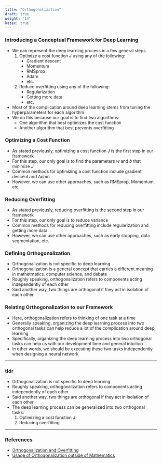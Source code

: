 ```yaml
---
title: "Orthogonalization"
draft: true
weight: "14"
katex: true
---
```


### Introducing a Conceptual Framework for Deep Learning
- We can represent the deep learning process in a few general steps
	1. Optimize a cost function $J$ using any of the following:
		- Gradient descent
		- Momentum
		- RMSprop
		- Adam
		- etc.
	2. Reduce overfitting using any of the following:
		- Regularization
		- Getting more data
		- etc.
- Most of the complication around deep learning stems from tuning the hyperparameters for each algorithm
- We do this because our goal is to find two algorithms:
	- One algorithm that best optimizes the cost function
	- Another algorithm that best prevents overfitting

### Optimizing a Cost Function
- As stated previously, optimizing a cost function $J$ is the first step in our framework
- For this step, our only goal is to find the parameters $w$ and $b$ that minimize $J$
- Common methods for optimizing a cost function include gradient descent and Adam
- However, we can use other approaches, such as RMSprop, Momentum, etc.

### Reducing Overfitting
- As stated previously, reducing overfitting is the second step in our framework
- For this step, our only goal is to reduce variance
- Common methods for reducing overfitting include regularization and getting more data
- However, we can use other approaches, such as early stopping, data segmentation, etc.

### Defining Orthogonalization
- Orthogonalization is not specific to deep learning
- Orthogonalization is a general concept that carries a different meaning in mathetmatics, computer science, and debate
- Roughly speaking, orthogonalization refers to components acting independently of each other
- Said another way, two things are orthogonal if they act in isolation of each other

### Relating Orthogonalization to our Framework
- Here, orthogonalization refers to thinking of one task at a time
- Generally speaking, organizing the deep learning process into two orthogonal tasks can help reduce a lot of the complication around deep learning
- Specifically, organizing the deep learning process into two orthogonal tasks can help us with our development time and general intuition
- In other words, we should be executing these two tasks independently when designing a neural network

---

### tldr
- Orthogonalization is not specific to deep learning
- Roughly speaking, orthogonalization refers to components acting independently of each other
- Said another way, two things are orthogonal if they act in isolation of each other
- The deep learning process can be generalized into two orthogonal tasks:
	1. Optimizing a cost function $J$
	2. Reducing overfitting
---

### References
- [Orthogonalization and Overfitting](https://www.youtube.com/watch?v=BOCLq2gpcGU&list=PLkDaE6sCZn6Hn0vK8co82zjQtt3T2Nkqc&index=8)
- [Usage of Orthogonalization outside of Mathematics](https://english.stackexchange.com/questions/12219/usage-of-the-word-orthogonal-outside-of-mathematics)
